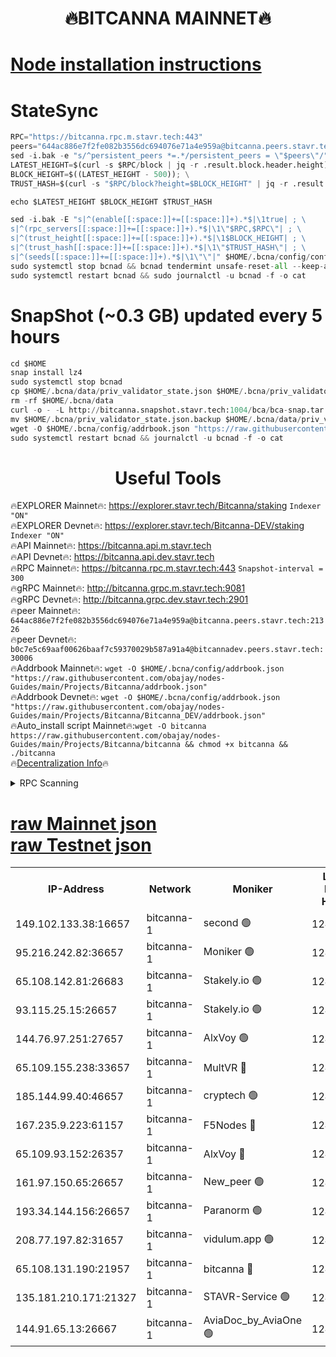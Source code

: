 <h1 align="center"> 🔥BITCANNA MAINNET🔥</h1>


[Node installation instructions](https://github.com/obajay/nodes-Guides/tree/main/Projects/Bitcanna)
=

# StateSync
```python
RPC="https://bitcanna.rpc.m.stavr.tech:443"
peers="644ac886e7f2fe082b3556dc694076e71a4e959a@bitcanna.peers.stavr.tech:21326"
sed -i.bak -e "s/^persistent_peers *=.*/persistent_peers = \"$peers\"/" $HOME/.bcna/config/config.toml
LATEST_HEIGHT=$(curl -s $RPC/block | jq -r .result.block.header.height); \
BLOCK_HEIGHT=$((LATEST_HEIGHT - 500)); \
TRUST_HASH=$(curl -s "$RPC/block?height=$BLOCK_HEIGHT" | jq -r .result.block_id.hash)

echo $LATEST_HEIGHT $BLOCK_HEIGHT $TRUST_HASH

sed -i.bak -E "s|^(enable[[:space:]]+=[[:space:]]+).*$|\1true| ; \
s|^(rpc_servers[[:space:]]+=[[:space:]]+).*$|\1\"$RPC,$RPC\"| ; \
s|^(trust_height[[:space:]]+=[[:space:]]+).*$|\1$BLOCK_HEIGHT| ; \
s|^(trust_hash[[:space:]]+=[[:space:]]+).*$|\1\"$TRUST_HASH\"| ; \
s|^(seeds[[:space:]]+=[[:space:]]+).*$|\1\"\"|" $HOME/.bcna/config/config.toml
sudo systemctl stop bcnad && bcnad tendermint unsafe-reset-all --keep-addr-book
sudo systemctl restart bcnad && sudo journalctl -u bcnad -f -o cat
```
# SnapShot (~0.3 GB) updated every 5 hours
```python
cd $HOME
snap install lz4
sudo systemctl stop bcnad
cp $HOME/.bcna/data/priv_validator_state.json $HOME/.bcna/priv_validator_state.json.backup
rm -rf $HOME/.bcna/data
curl -o - -L http://bitcanna.snapshot.stavr.tech:1004/bca/bca-snap.tar.lz4 | lz4 -c -d - | tar -x -C $HOME/.bcna --strip-components 2
mv $HOME/.bcna/priv_validator_state.json.backup $HOME/.bcna/data/priv_validator_state.json
wget -O $HOME/.bcna/config/addrbook.json "https://raw.githubusercontent.com/obajay/nodes-Guides/main/Projects/Bitcanna/addrbook.json"
sudo systemctl restart bcnad && journalctl -u bcnad -f -o cat
```

 <h1 align="center"> Useful Tools</h1>

🔥EXPLORER Mainnet🔥:    https://explorer.stavr.tech/Bitcanna/staking          `Indexer "ON"` \
🔥EXPLORER Devnet🔥:     https://explorer.stavr.tech/Bitcanna-DEV/staking     `Indexer "ON"` \
🔥API Mainnet🔥:         https://bitcanna.api.m.stavr.tech \
🔥API Devnet🔥:          https://bitcanna.api.dev.stavr.tech \
🔥RPC Mainnet🔥:         https://bitcanna.rpc.m.stavr.tech:443         `Snapshot-interval = 300` \
🔥gRPC Mainnet🔥:        http://bitcanna.grpc.m.stavr.tech:9081 \
🔥gRPC Devnet🔥:         http://bitcanna.grpc.dev.stavr.tech:2901 \
🔥peer Mainnet🔥:        `644ac886e7f2fe082b3556dc694076e71a4e959a@bitcanna.peers.stavr.tech:21326` \
🔥peer Devnet🔥:         `b0c7e5c69aaf00626baaf7c59370029b587a91a4@bitcannadev.peers.stavr.tech:30006` \
🔥Addrbook Mainnet🔥:    ```wget -O $HOME/.bcna/config/addrbook.json "https://raw.githubusercontent.com/obajay/nodes-Guides/main/Projects/Bitcanna/addrbook.json"``` \
🔥Addrbook Devnet🔥:    ```wget -O $HOME/.bcna/config/addrbook.json "https://raw.githubusercontent.com/obajay/nodes-Guides/main/Projects/Bitcanna/Bitcanna_DEV/addrbook.json"``` \
🔥Auto_install script Mainnet🔥:```wget -O bitcanna https://raw.githubusercontent.com/obajay/nodes-Guides/main/Projects/Bitcanna/bitcanna && chmod +x bitcanna && ./bitcanna``` \
🔥[Decentralization Info](https://github.com/obajay/StateSync-snapshots/tree/main/Projects/Bitcanna/Decentralization)🔥


<details>
<summary>RPC Scanning</summary>

<h2 align="center"> We scan nodes in real time every 4 hours. And we provide the final result of RPC endpoints.
We cannot influence the operation of these nodes in any way. </h2>


```python
If Voting Power is higher than 0 --> then the Node is a validator of the network and may be subject to attack and be a potential threat to the chain.
```
```python
We marked such validators with a red symbol
```

</details>

[raw Mainnet json](https://rpc-check.bcam.stavr.tech/bcam/rpc-bcam-result.json) \
[raw Testnet json](https://github.com/obajay/StateSync-snapshots/tree/main/Projects/Bitcanna/Rpc-Check-Testnet)
=



<table><tr><th>IP-Address</th><th>Network</th><th>Moniker</th><th>Latest Block Height</th><th>Earliest Block Height</th><th>Catching Up</th><th>Tx Index</th><th>Voting Power</th><th>Scan Time</th></tr><tr><td>149.102.133.38:16657</td><td>bitcanna-1</td><td>second 🟢</td><td>12498757</td><td>1</td><td>False</td><td>on</td><td>0</td><td>2024-02-08T23:53:14.166267141UTC</td></tr><tr><td>95.216.242.82:36657</td><td>bitcanna-1</td><td>Moniker 🟢</td><td>12498746</td><td>5776907</td><td>False</td><td>on</td><td>0</td><td>2024-02-08T23:52:09.214944299UTC</td></tr><tr><td>65.108.142.81:26683</td><td>bitcanna-1</td><td>Stakely.io 🟢</td><td>12498750</td><td>6152001</td><td>False</td><td>on</td><td>0</td><td>2024-02-08T23:52:35.500816265UTC</td></tr><tr><td>93.115.25.15:26657</td><td>bitcanna-1</td><td>Stakely.io 🟢</td><td>12498749</td><td>6520001</td><td>False</td><td>on</td><td>0</td><td>2024-02-08T23:52:28.975638266UTC</td></tr><tr><td>144.76.97.251:27657</td><td>bitcanna-1</td><td>AlxVoy 🟢</td><td>12498755</td><td>8805201</td><td>False</td><td>on</td><td>0</td><td>2024-02-08T23:53:03.586646134UTC</td></tr><tr><td>65.109.155.238:33657</td><td>bitcanna-1</td><td>MultVR 🔴</td><td>12498752</td><td>9933415</td><td>False</td><td>on</td><td>352551</td><td>2024-02-08T23:52:43.233294881UTC</td></tr><tr><td>185.144.99.40:46657</td><td>bitcanna-1</td><td>cryptech 🟢</td><td>12498745</td><td>11528001</td><td>False</td><td>on</td><td>0</td><td>2024-02-08T23:52:04.719167834UTC</td></tr><tr><td>167.235.9.223:61157</td><td>bitcanna-1</td><td>F5Nodes 🔴</td><td>12498752</td><td>12084001</td><td>False</td><td>on</td><td>570</td><td>2024-02-08T23:52:45.587751432UTC</td></tr><tr><td>65.109.93.152:26357</td><td>bitcanna-1</td><td>AlxVoy 🔴</td><td>12498757</td><td>12109301</td><td>False</td><td>on</td><td>1391765</td><td>2024-02-08T23:53:14.716894838UTC</td></tr><tr><td>161.97.150.65:26657</td><td>bitcanna-1</td><td>New_peer 🟢</td><td>12498751</td><td>12254001</td><td>False</td><td>on</td><td>0</td><td>2024-02-08T23:52:35.832747710UTC</td></tr><tr><td>193.34.144.156:26657</td><td>bitcanna-1</td><td>Paranorm 🟢</td><td>12498753</td><td>12271301</td><td>False</td><td>on</td><td>0</td><td>2024-02-08T23:52:52.307712737UTC</td></tr><tr><td>208.77.197.82:31657</td><td>bitcanna-1</td><td>vidulum.app 🟢</td><td>12498751</td><td>12386934</td><td>False</td><td>on</td><td>0</td><td>2024-02-08T23:52:38.679978388UTC</td></tr><tr><td>65.108.131.190:21957</td><td>bitcanna-1</td><td>bitcanna 🔴</td><td>12498753</td><td>12398753</td><td>False</td><td>on</td><td>409557</td><td>2024-02-08T23:52:52.033338731UTC</td></tr><tr><td>135.181.210.171:21327</td><td>bitcanna-1</td><td>STAVR-Service 🟢</td><td>12498755</td><td>12496601</td><td>False</td><td>on</td><td>0</td><td>2024-02-08T23:53:03.300620885UTC</td></tr><tr><td>144.91.65.13:26667</td><td>bitcanna-1</td><td>AviaDoc_by_AviaOne 🟢</td><td>12498755</td><td>12498001</td><td>False</td><td>on</td><td>0</td><td>2024-02-08T23:53:00.881540477UTC</td></tr></table>
